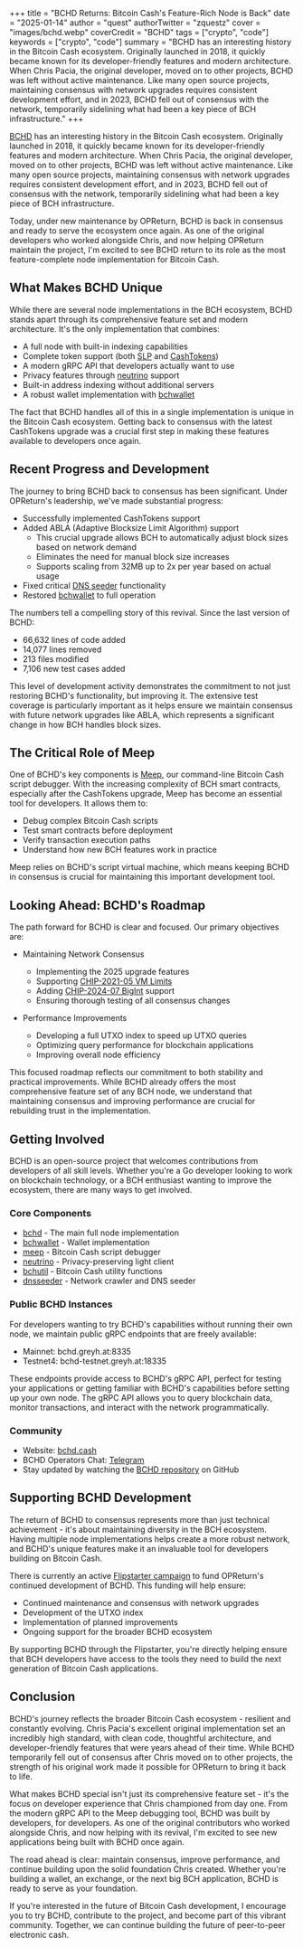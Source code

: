 +++
title = "BCHD Returns: Bitcoin Cash's Feature-Rich Node is Back"
date = "2025-01-14"
author = "quest"
authorTwitter = "zquestz"
cover = "images/bchd.webp"
coverCredit = "BCHD"
tags = ["crypto", "code"]
keywords = ["crypto", "code"]
summary = "BCHD has an interesting history in the Bitcoin Cash ecosystem. Originally launched in 2018, it quickly became known for its developer-friendly features and modern architecture. When Chris Pacia, the original developer, moved on to other projects, BCHD was left without active maintenance. Like many open source projects, maintaining consensus with network upgrades requires consistent development effort, and in 2023, BCHD fell out of consensus with the network, temporarily sidelining what had been a key piece of BCH infrastructure."
+++

[BCHD](https://bchd.cash) has an interesting history in the Bitcoin Cash ecosystem. Originally launched in 2018, it quickly became known for its developer-friendly features and modern architecture. When Chris Pacia, the original developer, moved on to other projects, BCHD was left without active maintenance. Like many open source projects, maintaining consensus with network upgrades requires consistent development effort, and in 2023, BCHD fell out of consensus with the network, temporarily sidelining what had been a key piece of BCH infrastructure.

Today, under new maintenance by OPReturn, BCHD is back in consensus and ready to serve the ecosystem once again. As one of the original developers who worked alongside Chris, and now helping OPReturn maintain the project, I'm excited to see BCHD return to its role as the most feature-complete node implementation for Bitcoin Cash.

## What Makes BCHD Unique

While there are several node implementations in the BCH ecosystem, BCHD stands apart through its comprehensive feature set and modern architecture. It's the only implementation that combines:

- A full node with built-in indexing capabilities
- Complete token support (both [SLP](https://slp.dev/) and [CashTokens](https://cashtokens.org/))
- A modern gRPC API that developers actually want to use
- Privacy features through [neutrino](https://github.com/gcash/neutrino) support
- Built-in address indexing without additional servers
- A robust wallet implementation with [bchwallet](https://github.com/gcash/bchwallet)

The fact that BCHD handles all of this in a single implementation is unique in the Bitcoin Cash ecosystem. Getting back to consensus with the latest CashTokens upgrade was a crucial first step in making these features available to developers once again.

## Recent Progress and Development

The journey to bring BCHD back to consensus has been significant. Under OPReturn's leadership, we've made substantial progress:

- Successfully implemented CashTokens support
- Added ABLA (Adaptive Blocksize Limit Algorithm) support
  - This crucial upgrade allows BCH to automatically adjust block sizes based on network demand
  - Eliminates the need for manual block size increases
  - Supports scaling from 32MB up to 2x per year based on actual usage
- Fixed critical [DNS seeder](https://github.com/gcash/dnsseeder) functionality
- Restored [bchwallet](https://github.com/gcash/bchwallet) to full operation

The numbers tell a compelling story of this revival. Since the last version of BCHD:

- 66,632 lines of code added
- 14,077 lines removed
- 213 files modified
- 7,106 new test cases added

This level of development activity demonstrates the commitment to not just restoring BCHD's functionality, but improving it. The extensive test coverage is particularly important as it helps ensure we maintain consensus with future network upgrades like ABLA, which represents a significant change in how BCH handles block sizes.

## The Critical Role of Meep

One of BCHD's key components is [Meep](https://github.com/gcash/meep), our command-line Bitcoin Cash script debugger. With the increasing complexity of BCH smart contracts, especially after the CashTokens upgrade, Meep has become an essential tool for developers. It allows them to:

- Debug complex Bitcoin Cash scripts
- Test smart contracts before deployment
- Verify transaction execution paths
- Understand how new BCH features work in practice

Meep relies on BCHD's script virtual machine, which means keeping BCHD in consensus is crucial for maintaining this important development tool.

## Looking Ahead: BCHD's Roadmap

The path forward for BCHD is clear and focused. Our primary objectives are:

- Maintaining Network Consensus
  - Implementing the 2025 upgrade features
  - Supporting [CHIP-2021-05 VM Limits](https://github.com/bitjson/bch-vm-limits)
  - Adding [CHIP-2024-07 BigInt](https://github.com/bitjson/bch-bigint) support
  - Ensuring thorough testing of all consensus changes

- Performance Improvements
  - Developing a full UTXO index to speed up UTXO queries
  - Optimizing query performance for blockchain applications
  - Improving overall node efficiency

This focused roadmap reflects our commitment to both stability and practical improvements. While BCHD already offers the most comprehensive feature set of any BCH node, we understand that maintaining consensus and improving performance are crucial for rebuilding trust in the implementation.

## Getting Involved

BCHD is an open-source project that welcomes contributions from developers of all skill levels. Whether you're a Go developer looking to work on blockchain technology, or a BCH enthusiast wanting to improve the ecosystem, there are many ways to get involved.

### Core Components

- [bchd](https://github.com/gcash/bchd) - The main full node implementation
- [bchwallet](https://github.com/gcash/bchwallet) - Wallet implementation
- [meep](https://github.com/gcash/meep) - Bitcoin Cash script debugger
- [neutrino](https://github.com/gcash/neutrino) - Privacy-preserving light client
- [bchutil](https://github.com/gcash/bchutil) - Bitcoin Cash utility functions
- [dnsseeder](https://github.com/gcash/dnsseeder) - Network crawler and DNS seeder

### Public BCHD Instances

For developers wanting to try BCHD's capabilities without running their own node, we maintain public gRPC endpoints that are freely available:

- Mainnet: bchd.greyh.at:8335
- Testnet4: bchd-testnet.greyh.at:18335

These endpoints provide access to BCHD's gRPC API, perfect for testing your applications or getting familiar with BCHD's capabilities before setting up your own node. The gRPC API allows you to query blockchain data, monitor transactions, and interact with the network programmatically.

### Community

- Website: [bchd.cash](https://bchd.cash)
- BCHD Operators Chat: [Telegram](https://t.me/BCHDOps)
- Stay updated by watching the [BCHD repository](https://github.com/gcash/bchd) on GitHub

## Supporting BCHD Development

The return of BCHD to consensus represents more than just technical achievement - it's about maintaining diversity in the BCH ecosystem. Having multiple node implementations helps create a more robust network, and BCHD's unique features make it an invaluable tool for developers building on Bitcoin Cash.

There is currently an active [Flipstarter campaign](https://bchd_flipstarter.opreturn.me/en) to fund OPReturn's continued development of BCHD. This funding will help ensure:

- Continued maintenance and consensus with network upgrades
- Development of the UTXO index
- Implementation of planned improvements
- Ongoing support for the broader BCHD ecosystem

By supporting BCHD through the Flipstarter, you're directly helping ensure that BCH developers have access to the tools they need to build the next generation of Bitcoin Cash applications.

## Conclusion

BCHD's journey reflects the broader Bitcoin Cash ecosystem - resilient and constantly evolving. Chris Pacia's excellent original implementation set an incredibly high standard, with clean code, thoughtful architecture, and developer-friendly features that were years ahead of their time. While BCHD temporarily fell out of consensus after Chris moved on to other projects, the strength of his original work made it possible for OPReturn to bring it back to life.

What makes BCHD special isn't just its comprehensive feature set - it's the focus on developer experience that Chris championed from day one. From the modern gRPC API to the Meep debugging tool, BCHD was built by developers, for developers. As one of the original contributors who worked alongside Chris, and now helping with its revival, I'm excited to see new applications being built with BCHD once again.

The road ahead is clear: maintain consensus, improve performance, and continue building upon the solid foundation Chris created. Whether you're building a wallet, an exchange, or the next big BCH application, BCHD is ready to serve as your foundation.

If you're interested in the future of Bitcoin Cash development, I encourage you to try BCHD, contribute to the project, and become part of this vibrant community. Together, we can continue building the future of peer-to-peer electronic cash.
